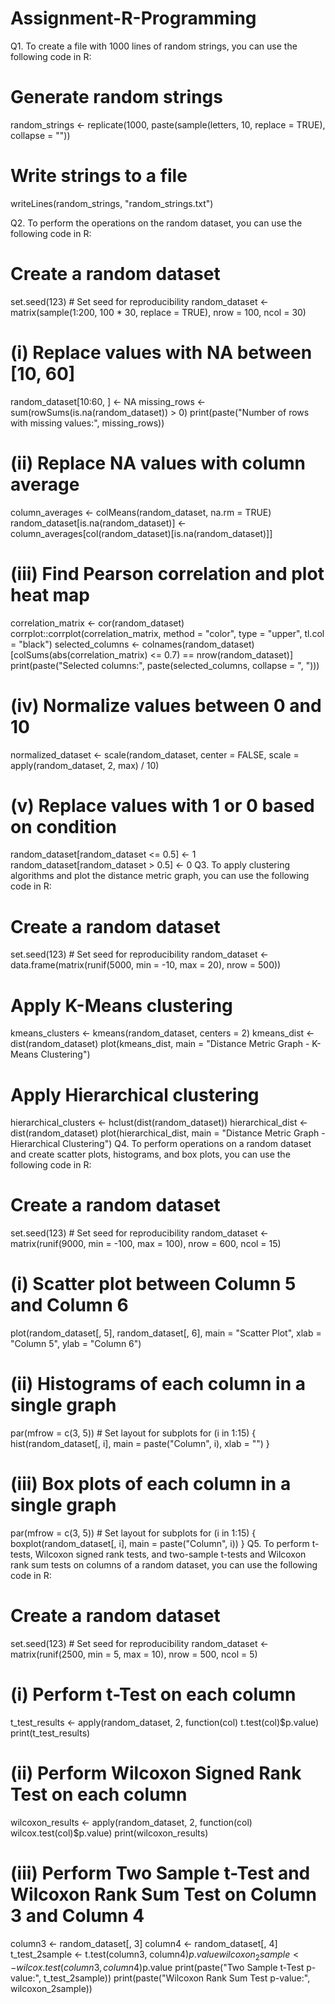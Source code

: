 # Assignment-R-Programming
Q1. To create a file with 1000 lines of random strings, you can use the following code in R:
# Generate random strings
random_strings <- replicate(1000, paste(sample(letters, 10, replace = TRUE), collapse = ""))

# Write strings to a file
writeLines(random_strings, "random_strings.txt")

Q2. To perform the operations on the random dataset, you can use the following code in R:

# Create a random dataset
set.seed(123)  # Set seed for reproducibility
random_dataset <- matrix(sample(1:200, 100 * 30, replace = TRUE), nrow = 100, ncol = 30)

# (i) Replace values with NA between [10, 60]
random_dataset[10:60, ] <- NA
missing_rows <- sum(rowSums(is.na(random_dataset)) > 0)
print(paste("Number of rows with missing values:", missing_rows))

# (ii) Replace NA values with column average
column_averages <- colMeans(random_dataset, na.rm = TRUE)
random_dataset[is.na(random_dataset)] <- column_averages[col(random_dataset)[is.na(random_dataset)]]

# (iii) Find Pearson correlation and plot heat map
correlation_matrix <- cor(random_dataset)
corrplot::corrplot(correlation_matrix, method = "color", type = "upper", tl.col = "black")
selected_columns <- colnames(random_dataset)[colSums(abs(correlation_matrix) <= 0.7) == nrow(random_dataset)]
print(paste("Selected columns:", paste(selected_columns, collapse = ", ")))

# (iv) Normalize values between 0 and 10
normalized_dataset <- scale(random_dataset, center = FALSE, scale = apply(random_dataset, 2, max) / 10)

# (v) Replace values with 1 or 0 based on condition
random_dataset[random_dataset <= 0.5] <- 1
random_dataset[random_dataset > 0.5] <- 0
Q3. To apply clustering algorithms and plot the distance metric graph, you can use the following code in R:

# Create a random dataset
set.seed(123)  # Set seed for reproducibility
random_dataset <- data.frame(matrix(runif(5000, min = -10, max = 20), nrow = 500))

# Apply K-Means clustering
kmeans_clusters <- kmeans(random_dataset, centers = 2)
kmeans_dist <- dist(random_dataset)
plot(kmeans_dist, main = "Distance Metric Graph - K-Means Clustering")

# Apply Hierarchical clustering
hierarchical_clusters <- hclust(dist(random_dataset))
hierarchical_dist <- dist(random_dataset)
plot(hierarchical_dist, main = "Distance Metric Graph - Hierarchical Clustering")
Q4. To perform operations on a random dataset and create scatter plots, histograms, and box plots, you can use the following code in R:

# Create a random dataset
set.seed(123)  # Set seed for reproducibility
random_dataset <- matrix(runif(9000, min = -100, max = 100), nrow = 600, ncol = 15)

# (i) Scatter plot between Column 5 and Column 6
plot(random_dataset[, 5], random_dataset[, 6], main = "Scatter Plot", xlab = "Column 5", ylab = "Column 6")

# (ii) Histograms of each column in a single graph
par(mfrow = c(3, 5))  # Set layout for subplots
for (i in 1:15) {
  hist(random_dataset[, i], main = paste("Column", i), xlab = "")
}

# (iii) Box plots of each column in a single graph
par(mfrow = c(3, 5))  # Set layout for subplots
for (i in 1:15) {
  boxplot(random_dataset[, i], main = paste("Column", i))
}
Q5. To perform t-tests, Wilcoxon signed rank tests, and two-sample t-tests and Wilcoxon rank sum tests on columns of a random dataset, you can use the following code in R:

# Create a random dataset
set.seed(123)  # Set seed for reproducibility
random_dataset <- matrix(runif(2500, min = 5, max = 10), nrow = 500, ncol = 5)

# (i) Perform t-Test on each column
t_test_results <- apply(random_dataset, 2, function(col) t.test(col)$p.value)
print(t_test_results)

# (ii) Perform Wilcoxon Signed Rank Test on each column
wilcoxon_results <- apply(random_dataset, 2, function(col) wilcox.test(col)$p.value)
print(wilcoxon_results)

# (iii) Perform Two Sample t-Test and Wilcoxon Rank Sum Test on Column 3 and Column 4
column3 <- random_dataset[, 3]
column4 <- random_dataset[, 4]
t_test_2sample <- t.test(column3, column4)$p.value
wilcoxon_2sample <- wilcox.test(column3, column4)$p.value
print(paste("Two Sample t-Test p-value:", t_test_2sample))
print(paste("Wilcoxon Rank Sum Test p-value:", wilcoxon_2sample))

